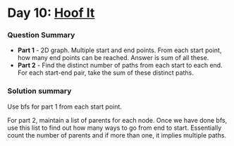 # Day 10: [Hoof It](https://adventofcode.com/2024/day/10)

### Question Summary
- **Part 1** - 2D graph. Multiple start and end points. From each start point, how many end points can be reached. Answer is sum of all these. 
- **Part 2** - Find the distinct number of paths from each start to each end. For each start-end pair, take the sum of these distinct paths. 

### Solution summary 

Use bfs for part 1 from each start point. 

For part 2, maintain a list of parents for each node. Once we have done bfs,
use this list to find out how many ways to go from end to start. Essentially
count the number of parents and if more than one, it implies multiple paths.

